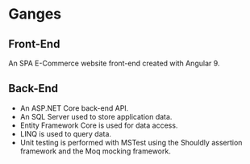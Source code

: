 # Ganges


## Front-End

An SPA E-Commerce website front-end created with Angular 9.


## Back-End

- An ASP.NET Core back-end API.
- An SQL Server used to store application data.
- Entity Framework Core is used for data access.
- LINQ is used to query data.
- Unit testing is performed with MSTest using the Shouldly assertion framework and the Moq mocking framework.
